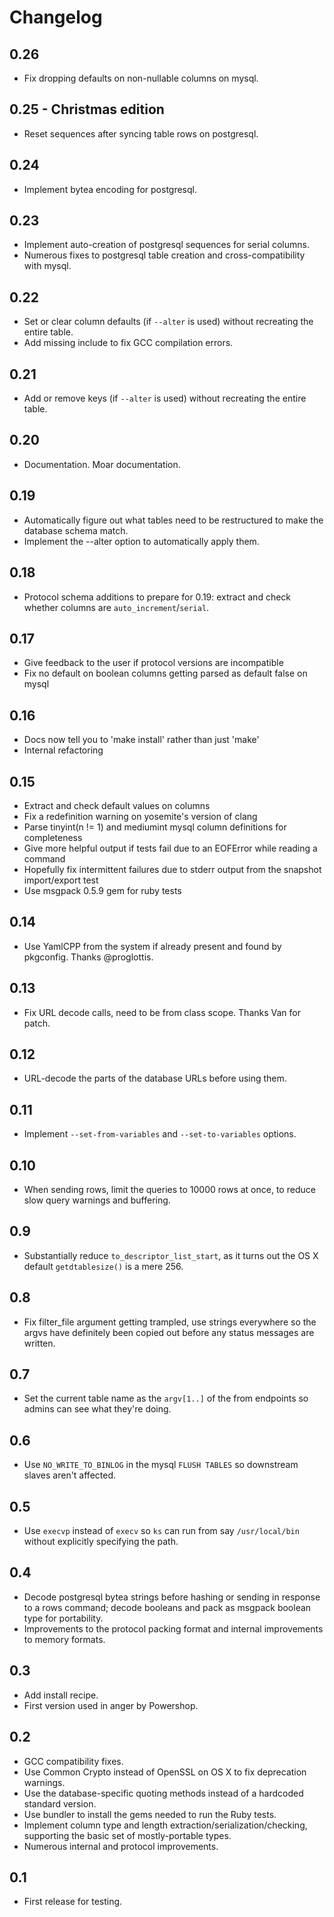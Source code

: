 Changelog
=========

0.26
----
* Fix dropping defaults on non-nullable columns on mysql.

0.25 - Christmas edition
----
* Reset sequences after syncing table rows on postgresql.

0.24
----
* Implement bytea encoding for postgresql.

0.23
----
* Implement auto-creation of postgresql sequences for serial columns.
* Numerous fixes to postgresql table creation and cross-compatibility with mysql.

0.22
----
* Set or clear column defaults (if `--alter` is used) without recreating the entire table.
* Add missing include to fix GCC compilation errors.

0.21
----
* Add or remove keys (if `--alter` is used) without recreating the entire table.

0.20
----
* Documentation.  Moar documentation.

0.19
----
* Automatically figure out what tables need to be restructured to make the database schema match.
* Implement the --alter option to automatically apply them.

0.18
----
* Protocol schema additions to prepare for 0.19: extract and check whether columns are `auto_increment`/`serial`.

0.17
----
* Give feedback to the user if protocol versions are incompatible
* Fix no default on boolean columns getting parsed as default false on mysql

0.16
----
* Docs now tell you to 'make install' rather than just 'make'
* Internal refactoring

0.15
----
* Extract and check default values on columns
* Fix a redefinition warning on yosemite's version of clang
* Parse tinyint(n != 1) and mediumint mysql column definitions for completeness
* Give more helpful output if tests fail due to an EOFError while reading a command
* Hopefully fix intermittent failures due to stderr output from the snapshot import/export test
* Use msgpack 0.5.9 gem for ruby tests

0.14
----
* Use YamlCPP from the system if already present and found by pkgconfig.  Thanks @proglottis.

0.13
----
* Fix URL decode calls, need to be from class scope.  Thanks Van for patch.

0.12
----
* URL-decode the parts of the database URLs before using them.

0.11
----
* Implement `--set-from-variables` and `--set-to-variables` options.

0.10
----
* When sending rows, limit the queries to 10000 rows at once, to reduce slow query warnings and buffering.

0.9
---
* Substantially reduce `to_descriptor_list_start`, as it turns out the OS X default `getdtablesize()` is a mere 256.

0.8
---
* Fix filter_file argument getting trampled, use strings everywhere so the argvs have definitely been copied out before any status messages are written.

0.7
---
* Set the current table name as the `argv[1..]` of the from endpoints so admins can see what they're doing.

0.6
---
* Use `NO_WRITE_TO_BINLOG` in the mysql `FLUSH TABLES` so downstream slaves aren't affected.

0.5
---
* Use `execvp` instead of `execv` so `ks` can run from say `/usr/local/bin` without explicitly specifying the path.

0.4
---
* Decode postgresql bytea strings before hashing or sending in response to a rows command; decode booleans and pack as msgpack boolean type for portability.
* Improvements to the protocol packing format and internal improvements to memory formats.

0.3
---
* Add install recipe.
* First version used in anger by Powershop.

0.2
---
* GCC compatibility fixes.
* Use Common Crypto instead of OpenSSL on OS X to fix deprecation warnings.
* Use the database-specific quoting methods instead of a hardcoded standard version.
* Use bundler to install the gems needed to run the Ruby tests.
* Implement column type and length extraction/serialization/checking, supporting the basic set of mostly-portable types.
* Numerous internal and protocol improvements.

0.1
---
* First release for testing.
